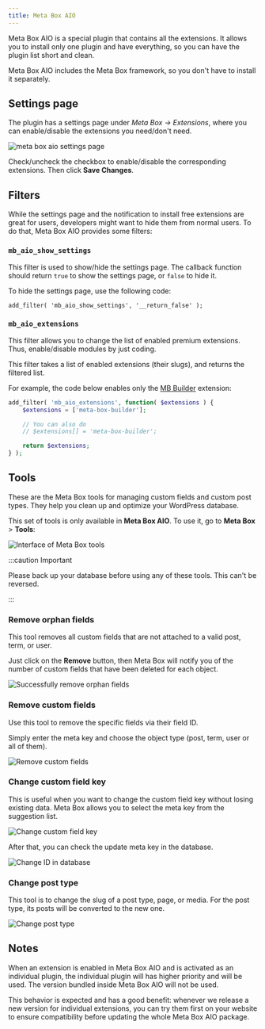 ```yaml
---
title: Meta Box AIO
---
```


Meta Box AIO is a special plugin that contains all the extensions. It allows you to install only one plugin and have everything, so you can have the plugin list short and clean.

Meta Box AIO includes the Meta Box framework, so you don't have to install it separately.

## Settings page

The plugin has a settings page under *Meta Box &rarr; Extensions*, where you can enable/disable the extensions you need/don't need.

![meta box aio settings page](img/all-extensions.png)

Check/uncheck the checkbox to enable/disable the corresponding extensions. Then click **Save Changes**.

## Filters

While the settings page and the notification to install free extensions are great for users, developers might want to hide them from normal users. To do that, Meta Box AIO provides some filters:

### `mb_aio_show_settings`

This filter is used to show/hide the settings page. The callback function should return `true` to show the settings page, or `false` to hide it.

To hide the settings page, use the following code:

```
add_filter( 'mb_aio_show_settings', '__return_false' );
```

### `mb_aio_extensions`

This filter allows you to change the list of enabled premium extensions. Thus, enable/disable modules by just coding.

This filter takes a list of enabled extensions (their slugs), and returns the filtered list.

For example, the code below enables only the [MB Builder](/extensions/meta-box-builder/) extension:

```php
add_filter( 'mb_aio_extensions', function( $extensions ) {
    $extensions = ['meta-box-builder'];

    // You can also do
    // $extensions[] = 'meta-box-builder';

    return $extensions;
} );
```

## Tools

These are the Meta Box tools for managing custom fields and custom post types. They help you clean up and optimize your WordPress database.

This set of tools is only available in **Meta Box AIO**. To use it, go to **Meta Box** > **Tools**:

![Interface of Meta Box tools](img/tools/tools.png)

:::caution Important

Please back up your database before using any of these tools. This can't be reversed.

:::

### Remove orphan fields

This tool removes all custom fields that are not attached to a valid post, term, or user.

Just click on the **Remove** button, then Meta Box will notify you of the number of custom fields that have been deleted for each object.

![Successfully remove orphan fields](img/tools/remove-orphan-fields.png)

### Remove custom fields

Use this tool to remove the specific fields via their field ID.

Simply enter the meta key and choose the object type (post, term, user or all of them).

![Remove custom fields](img/tools/remove-custom-field.png)

### Change custom field key

This is useful when you want to change the custom field key without losing existing data. Meta Box allows you to select the meta key from the suggestion list.

![Change custom field key](img/tools/change-meta-key.png)

After that, you can check the update meta key in the database.

![Change ID in database](img/tools/field-id-change-database.png)

### Change post type

This tool is to change the slug of a post type, page, or media. For the post type, its posts will be converted to the new one.

![Change post type](img/tools/change-post-type.png)

## Notes

When an extension is enabled in Meta Box AIO and is activated as an individual plugin, the individual plugin will has higher priority and will be used. The version bundled inside Meta Box AIO will not be used.

This behavior is expected and has a good benefit: whenever we release a new version for individual extensions, you can try them first on your website to ensure compatibility before updating the whole Meta Box AIO package.
